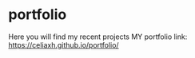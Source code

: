 # portfolio
Here you will find my recent projects
MY portfolio link: https://celiaxh.github.io/portfolio/
